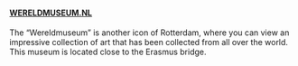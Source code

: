 #### [WERELDMUSEUM.NL](http://WERELDMUSEUM.NL)

The “Wereldmuseum” is another icon of Rotterdam, where you can view an impressive collection of art that has been collected from all over the world. This museum is located close to the Erasmus bridge.